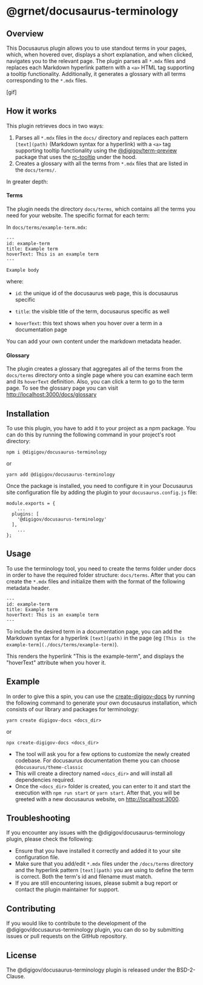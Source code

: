 # @grnet/docusaurus-terminology

## Overview

This Docusaurus plugin allows you to use standout terms in your pages, which, when hovered over, displays a short explanation, and when clicked, navigates you to the relevant page. The plugin parses all `*.mdx` files and replaces each Markdown hyperlink pattern with a `<a>` HTML tag supporting a tooltip functionality. Additionally, it generates a glossary with all terms corresponding to the `*.mdx` files.

[gif]

## How it works
This plugin retrieves docs in two ways:

1. Parses all `*.mdx` files in the `docs/` directory and replaces each pattern `[text](path)` (Markdown syntax for a hyperlink) with a `<a>` tag supporting tooltip functionality using the [@digigov/term-preview](https://www.npmjs.com/package/@digigov/docusaurus-term-preview) package that uses the [rc-tooltip](https://www.npmjs.com/package/rc-tooltip) under the hood.
2. Creates a glossary with all the terms from `*.mdx` files that are listed in the `docs/terms/`.

In greater depth:

#### Terms

The plugin needs the directory `docs/terms`, which contains all the terms you need for your website. The specific format for each term:

In `docs/terms/example-term.mdx`:
```
---
id: example-term
title: Example term
hoverText: This is an example term
---

Example body
```
where:

* `id`: the unique id of the docusaurus web page, this is docusaurus specific

* `title`: the visible title of the term, docusaurus specific as well

* `hoverText`: this text shows when you hover over a term in a documentation page

You can add your own content under the markdown metadata header.

#### Glossary

The plugin creates a glossary that aggregates all of the terms from the `docs/terms` directory onto a single page where you can examine each term and its `hoverText` definition. Also, you can click a term to go to the term page. To see the glossary page you can visit [http://localhost:3000/docs/glossary](http://localhost:3000/docs/glossary)

## Installation

To use this plugin, you have to add it to your project as a npm package. You can do this by running the following command in your project's root directory:

```
npm i @digigov/docusaurus-terminology
```

or

```
yarn add @digigov/docusaurus-terminology
```

Once the package is installed, you need to configure it in your Docusaurus site configuration file by adding the plugin to your `docusaurus.config.js` file:

```
module.exports = {
    ...
  plugins: [
    '@digigov/docusaurus-terminology'
  ],
    ...
};
```

## Usage

To use the terminology tool, you need to create the terms folder under docs in order to have the required folder structure: `docs/terms`. After that you can create the `*.mdx` files and initialize them with the format of the following metadata header.

```
---
id: example-term
title: Example term
hoverText: This is an example term
---
```

To include the desired term in a documentation page, you can add the Markdown syntax for a hyperlink `[text](path)` in the page (eg `[This is the example-term](./docs/terms/example-term)`).

This renders the hyperlink "This is the example-term", and displays the "hoverText" attribute when you hover it.

## Example

In order to give this a spin, you can use the [create-digigov-docs](https://www.npmjs.com/package/create-digigov-docs) by running the following command to generate your own docusaurus installation, which consists of our library and packages for terminology:

```
yarn create digigov-docs <docs_dir>
```

or

```
npx create-digigov-docs <docs_dir>
```

* The tool will ask you for a few options to customize the newly created codebase. For docusaurus documentation theme you can choose `@docusaurus/theme-classic`
* This will create a directory named `<docs_dir>` and will install all dependencies required.
* Once the `<docs_dir>` folder is created, you can enter to it and start the execution with `npm run start` or `yarn start`. After that, you will be greeted with a new docusaurus website, on [http://localhost:3000](http://localhost:3000).

## Troubleshooting

If you encounter any issues with the @digigov/docusaurus-terminology plugin, please check the following:
* Ensure that you have installed it correctly and added it to your site configuration file.
* Make sure that you add/edit `*.mdx` files under the `/docs/terms` directory and the hyperlink pattern `[text](path)` you are using to define the term is correct. Both the term's id and filename must match.
* If you are still encountering issues, please submit a bug report or contact the plugin maintainer for support.

## Contributing

If you would like to contribute to the development of the @digigov/docusaurus-terminology plugin, you can do so by submitting issues or pull requests on the GitHub repository.

## License

The @digigov/docusaurus-terminology plugin is released under the BSD-2-Clause.

